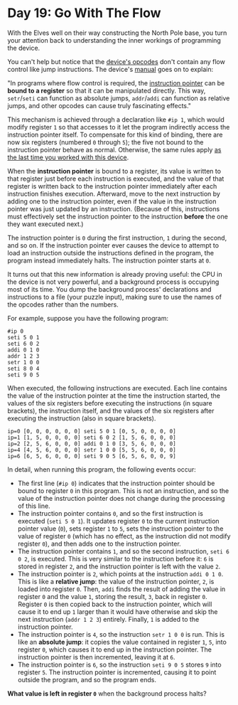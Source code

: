 # Day 19: Go With The Flow
With the Elves well on their way constructing the North Pole base, you turn your attention back to understanding the 
inner workings of programming the device.

You can't help but notice that the [device's opcodes](https://adventofcode.com/2018/day/16) don't contain any flow 
control like jump instructions. The device's [manual](https://adventofcode.com/2018/day/16) goes on to explain:

"In programs where flow control is required, the [instruction pointer](https://en.wikipedia.org/wiki/Program_counter) 
can be **bound to a register** so that it can be manipulated directly. This way, `setr`/`seti` can function as absolute 
jumps, `addr`/`addi` can function as relative jumps, and other opcodes can cause truly fascinating effects."

This mechanism is achieved through a declaration like `#ip 1`, which would modify register `1` so that accesses to it 
let the program indirectly access the instruction pointer itself. To compensate for this kind of binding, there are now 
six registers (numbered `0` through `5`); the five not bound to the instruction pointer behave as normal. Otherwise, the 
same rules apply [as the last time you worked with this device](https://adventofcode.com/2018/day/16).

When the **instruction pointer** is bound to a register, its value is written to that register just before each 
instruction is executed, and the value of that register is written back to the instruction pointer immediately after 
each instruction finishes execution. Afterward, move to the next instruction by adding one to the instruction pointer, 
even if the value in the instruction pointer was just updated by an instruction. (Because of this, instructions must 
effectively set the instruction pointer to the instruction **before** the one they want executed next.)

The instruction pointer is `0` during the first instruction, `1` during the second, and so on. If the instruction 
pointer ever causes the device to attempt to load an instruction outside the instructions defined in the program, the 
program instead immediately halts. The instruction pointer starts at `0`.

It turns out that this new information is already proving useful: the CPU in the device is not very powerful, and a 
background process is occupying most of its time. You dump the background process' declarations and instructions to a 
file (your puzzle input), making sure to use the names of the opcodes rather than the numbers.

For example, suppose you have the following program:
```
#ip 0
seti 5 0 1
seti 6 0 2
addi 0 1 0
addr 1 2 3
setr 1 0 0
seti 8 0 4
seti 9 0 5
```
When executed, the following instructions are executed. Each line contains the value of the instruction pointer at the 
time the instruction started, the values of the six registers before executing the instructions (in square brackets), 
the instruction itself, and the values of the six registers after executing the instruction (also in square brackets).
```
ip=0 [0, 0, 0, 0, 0, 0] seti 5 0 1 [0, 5, 0, 0, 0, 0]
ip=1 [1, 5, 0, 0, 0, 0] seti 6 0 2 [1, 5, 6, 0, 0, 0]
ip=2 [2, 5, 6, 0, 0, 0] addi 0 1 0 [3, 5, 6, 0, 0, 0]
ip=4 [4, 5, 6, 0, 0, 0] setr 1 0 0 [5, 5, 6, 0, 0, 0]
ip=6 [6, 5, 6, 0, 0, 0] seti 9 0 5 [6, 5, 6, 0, 0, 9]
```
In detail, when running this program, the following events occur:
* The first line (`#ip 0`) indicates that the instruction pointer should be bound to register `0` in this program. This 
is not an instruction, and so the value of the instruction pointer does not change during the processing of this line.
* The instruction pointer contains `0`, and so the first instruction is executed (`seti 5 0 1`). It updates register `0` 
to the current instruction pointer value (`0`), sets register `1` to `5`, sets the instruction pointer to the value of 
register `0` (which has no effect, as the instruction did not modify register `0`), and then adds one to the instruction 
pointer.
* The instruction pointer contains `1`, and so the second instruction, `seti 6 0 2`, is executed. This is very similar 
to the instruction before it: `6` is stored in register `2`, and the instruction pointer is left with the value `2`.
* The instruction pointer is `2`, which points at the instruction `addi 0 1 0`. This is like a **relative jump**: the 
value of the instruction pointer, `2`, is loaded into register `0`. Then, `addi` finds the result of adding the value in 
register `0` and the value `1`, storing the result, `3`, back in register `0`. Register `0` is then copied back to the 
instruction pointer, which will cause it to end up `1` larger than it would have otherwise and skip the next instruction 
(`addr 1 2 3`) entirely. Finally, `1` is added to the instruction pointer.
* The instruction pointer is `4`, so the instruction `setr 1 0 0` is run. This is like an **absolute jump**: it copies 
the value contained in register `1`, `5`, into register `0`, which causes it to end up in the instruction pointer. The 
instruction pointer is then incremented, leaving it at `6`.
* The instruction pointer is `6`, so the instruction `seti 9 0 5` stores `9` into register `5`. The instruction pointer 
is incremented, causing it to point outside the program, and so the program ends.

**What value is left in register `0`** when the background process halts?
